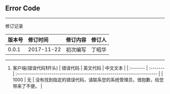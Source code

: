 ## Error Code
***
修订记录

| 版本号 | 修订时间   | 修订内容 | 修订人 |
| :----- | :--------- | :------- | :----- |
| 0.0.1  | 2017-11-22 | 初次编写 | 丁昭华 |

***
1. 客户端(错误代码**1**开头)
| 错误代码 | 英文代码 | 中文文本                                                               |
| :------- | :------- | :--------------------------------------------------------------------- |
| 1000     | 无       | 没有找到指定的错误代码，请联系您的系统管理员，很抱歉，给您带来了不便。 |
